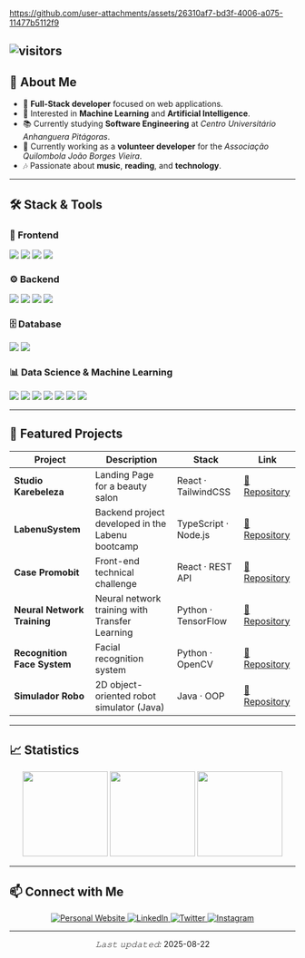 https://github.com/user-attachments/assets/26310af7-bd3f-4006-a075-11477b5112f9

![visitors](https://vbr.nathanchung.dev/badge?page_id=rafaeloliveiralopes.rafaeloliveiralopes&color=00cf00)
---

## 🧭 About Me

- 🎯 **Full-Stack developer** focused on web applications.  
- 🧠 Interested in **Machine Learning** and **Artificial Intelligence**.  
- 📚 Currently studying **Software Engineering** at *Centro Universitário Anhanguera Pitágoras*.  
- 🤝 Currently working as a **volunteer developer** for the *Associação Quilombola João Borges Vieira*.  
- 🎶 Passionate about **music**, **reading**, and **technology**.


---

## 🛠️ Stack & Tools

### 🎨 Frontend

<p>
  <img src="https://img.shields.io/badge/React-20232A?style=for-the-badge&logo=react&logoColor=61DAFB" />
  <img src="https://img.shields.io/badge/TypeScript-3178C6?style=for-the-badge&logo=typescript&logoColor=white" />
  <img src="https://img.shields.io/badge/Next.js-000000?style=for-the-badge&logo=next.js&logoColor=white" />
  <img src="https://img.shields.io/badge/TailwindCSS-06B6D4?style=for-the-badge&logo=tailwindcss&logoColor=white" />
</p>

### ⚙️ Backend

<p>
  <img src="https://img.shields.io/badge/Node.js-43853D?style=for-the-badge&logo=node.js&logoColor=white" />
  <img src="https://img.shields.io/badge/Java-ED8B00?style=for-the-badge&logo=openjdk&logoColor=white" />
  <img src="https://img.shields.io/badge/Postman-FF6C37?style=for-the-badge&logo=postman&logoColor=white" />
  <img src="https://img.shields.io/badge/Git-F05032?style=for-the-badge&logo=git&logoColor=white" />
</p>

### 🗄️ Database

<p>
  <img src="https://img.shields.io/badge/MySQL-4479A1?style=for-the-badge&logo=mysql&logoColor=white" />
  <img src="https://img.shields.io/badge/MongoDB-4EA94B?style=for-the-badge&logo=mongodb&logoColor=white" />
</p>

### 📊 Data Science & Machine Learning

<p>
  <img src="https://img.shields.io/badge/Python-3776AB?style=for-the-badge&logo=python&logoColor=white" />
  <img src="https://img.shields.io/badge/Pandas-150458?style=for-the-badge&logo=pandas&logoColor=white" />
  <img src="https://img.shields.io/badge/NumPy-013243?style=for-the-badge&logo=numpy&logoColor=white" />
  <img src="https://img.shields.io/badge/Matplotlib-11557C?style=for-the-badge&logo=plotly&logoColor=white" />
  <img src="https://img.shields.io/badge/TensorFlow-FF6F00?style=for-the-badge&logo=tensorflow&logoColor=white" />
  <img src="https://img.shields.io/badge/Scikit--Learn-F7931E?style=for-the-badge&logo=scikit-learn&logoColor=white" />
  <img src="https://img.shields.io/badge/Keras-D00000?style=for-the-badge&logo=keras&logoColor=white" />
</p>

---

## 🚀 Featured Projects

| Project                        | Description                                      | Stack                | Link                                                                            |
| ------------------------------ | ------------------------------------------------ | -------------------- | ------------------------------------------------------------------------------- |
|**Studio Karebeleza**       | Landing Page for a beauty salon                  | React · TailwindCSS  | [🔗 Repository](https://github.com/rafaeloliveiralopes/studio-karebeleza)       |
|**LabenuSystem**            | Backend project developed in the Labenu bootcamp | TypeScript · Node.js | [🔗 Repository](https://github.com/rafaeloliveiralopes/LabenuSystem)            |
|**Case Promobit**           | Front-end technical challenge                    | React · REST API     | [🔗 Repository](https://github.com/rafaeloliveiralopes/case-promobit)           |
|**Neural Network Training** | Neural network training with Transfer Learning   | Python · TensorFlow  | [🔗 Repository](https://github.com/rafaeloliveiralopes/Neural-Network-Training) |
|**Recognition Face System** | Facial recognition system                        | Python · OpenCV      | [🔗 Repository](https://github.com/rafaeloliveiralopes/recognition-face-system) |
|**Simulador Robo**          | 2D object-oriented robot simulator (Java)        | Java · OOP           | [🔗 Repository](https://github.com/rafaeloliveiralopes/SimuladorRobo)           |

---

## 📈 Statistics

<p align="center">
  <img src="https://github-readme-stats.vercel.app/api?username=rafaeloliveiralopes&show_icons=true&theme=graywhite&hide_border=true" height="150"/>  
  <img src="https://github-readme-streak-stats.herokuapp.com?user=rafaeloliveiralopes&theme=graywhite&hide_border=true" height="150"/>  
  <img src="https://github-readme-stats.vercel.app/api/top-langs/?username=rafaeloliveiralopes&layout=compact&theme=graywhite&hide_border=true" height="150"/>
</p>


---

## 📫 Connect with Me

<p align="center">
  <a href="https://rafaellopes.dev">
    <img src="https://img.shields.io/badge/Website-000000?style=for-the-badge&logo=About.me&logoColor=white" alt="Personal Website"/>
  </a>
  <a href="https://www.linkedin.com/in/rafael-lopes-desenvolvedor-fullstack/">
    <img src="https://img.shields.io/badge/LinkedIn-0077B5?style=for-the-badge&logo=linkedin&logoColor=white" alt="LinkedIn"/>
  </a>
  <a href="https://twitter.com/RafaelL77859907">
    <img src="https://img.shields.io/badge/Twitter-1DA1F2?style=for-the-badge&logo=twitter&logoColor=white" alt="Twitter"/>
  </a>
  <a href="https://www.instagram.com/rafaellopes.dev/">
    <img src="https://img.shields.io/badge/Instagram-E4405F?style=for-the-badge&logo=instagram&logoColor=white" alt="Instagram"/>
  </a>
</p>


---

<p align="center">
  <em>𝙻𝚊𝚜𝚝 𝚞𝚙𝚍𝚊𝚝𝚎𝚍:</em> 2025-08-22 <!-- TODO: automate this -->
</p>

